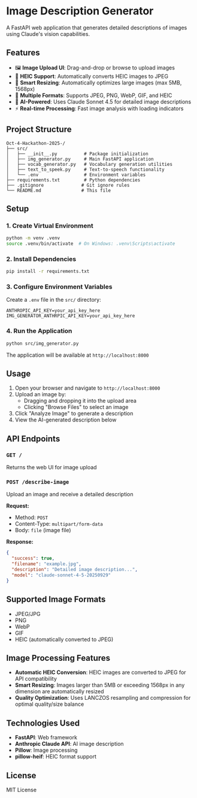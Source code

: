 # Image Description Generator

A FastAPI web application that generates detailed descriptions of images using Claude's vision capabilities.

## Features

- 🖼️ **Image Upload UI**: Drag-and-drop or browse to upload images
- 🔄 **HEIC Support**: Automatically converts HEIC images to JPEG
- 📏 **Smart Resizing**: Automatically optimizes large images (max 5MB, 1568px)
- 🎨 **Multiple Formats**: Supports JPEG, PNG, WebP, GIF, and HEIC
- 🤖 **AI-Powered**: Uses Claude Sonnet 4.5 for detailed image descriptions
- ⚡ **Real-time Processing**: Fast image analysis with loading indicators

## Project Structure

```
Oct-4-Hackathon-2025-/
├── src/
│   ├── __init__.py          # Package initialization
│   ├── img_generator.py     # Main FastAPI application
│   ├── vocab_generator.py   # Vocabulary generation utilities
│   ├── text_to_speek.py     # Text-to-speech functionality
│   └── .env                 # Environment variables
├── requirements.txt         # Python dependencies
├── .gitignore              # Git ignore rules
└── README.md               # This file
```

## Setup

### 1. Create Virtual Environment

```bash
python -m venv .venv
source .venv/bin/activate  # On Windows: .venv\Scripts\activate
```

### 2. Install Dependencies

```bash
pip install -r requirements.txt
```

### 3. Configure Environment Variables

Create a `.env` file in the `src/` directory:

```env
ANTHROPIC_API_KEY=your_api_key_here
IMG_GENERATOR_ANTHRPIC_API_KEY=your_api_key_here
```

### 4. Run the Application

```bash
python src/img_generator.py
```

The application will be available at `http://localhost:8000`

## Usage

1. Open your browser and navigate to `http://localhost:8000`
2. Upload an image by:
   - Dragging and dropping it into the upload area
   - Clicking "Browse Files" to select an image
3. Click "Analyze Image" to generate a description
4. View the AI-generated description below

## API Endpoints

### `GET /`
Returns the web UI for image upload

### `POST /describe-image`
Upload an image and receive a detailed description

**Request:**
- Method: `POST`
- Content-Type: `multipart/form-data`
- Body: `file` (image file)

**Response:**
```json
{
  "success": true,
  "filename": "example.jpg",
  "description": "Detailed image description...",
  "model": "claude-sonnet-4-5-20250929"
}
```

## Supported Image Formats

- JPEG/JPG
- PNG
- WebP
- GIF
- HEIC (automatically converted to JPEG)

## Image Processing Features

- **Automatic HEIC Conversion**: HEIC images are converted to JPEG for API compatibility
- **Smart Resizing**: Images larger than 5MB or exceeding 1568px in any dimension are automatically resized
- **Quality Optimization**: Uses LANCZOS resampling and compression for optimal quality/size balance

## Technologies Used

- **FastAPI**: Web framework
- **Anthropic Claude API**: AI image description
- **Pillow**: Image processing
- **pillow-heif**: HEIC format support

## License

MIT License
